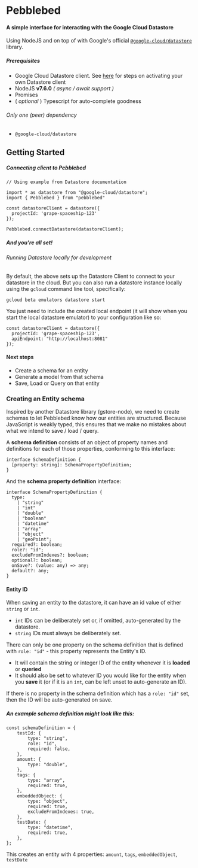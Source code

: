 # Pebblebed
#### A simple interface for interacting with the Google Cloud Datastore
Using NodeJS and on top of with Google's official [`@google-cloud/datastore`](https://github.com/GoogleCloudPlatform/google-cloud-node#cloud-datastore-ga) library.

##### Prerequisites

* Google Cloud Datastore client. See [here](https://github.com/GoogleCloudPlatform/google-cloud-node#cloud-datastore-ga) for steps on activating your own Datastore client
* NodeJS **v7.6.0** _( async / await support )_
* Promises
* ( _optional_ ) Typescript for auto-complete goodness

###### Only one (peer) dependency

* `@google-cloud/datastore`

## Getting Started



##### Connecting client to Pebblebed

```
// Using example from Datastore documentation

import * as datastore from "@google-cloud/datastore";
import { Pebblebed } from "pebblebed"

const datastoreClient = datastore({
  projectId: 'grape-spaceship-123'
});

Pebblebed.connectDatastore(datastoreClient);
```

##### _And you're all set!_

###### Running Datastore locally for development
By default, the above sets up the Datastore Client to connect to your datastore in the cloud. But you can also run a datastore instance locally using the `gcloud` command line tool, specifically:

`gcloud beta emulators datastore start`

You just need to include the created local endpoint (it will show when you start the local datastore emulator) to your configuration like so:
```
const datastoreClient = datastore({
  projectId: 'grape-spaceship-123',
  apiEndpoint: "http://localhost:8081"
});
```

#### Next steps

* Create a schema for an entity
* Generate a model from that schema
* Save, Load or Query on that entity

### Creating an Entity schema

Inspired by another Datastore library (gstore-node), we need to create schemas to let Pebblebed know how our entities are structured. Because JavaScript is weakly typed, this ensures that we make no mistakes about what we intend to save / load / query.

A **schema definition** consists of an object of property names and definitions for each of those properties, conforming to this interface:

```
interface SchemaDefinition {
  [property: string]: SchemaPropertyDefinition;
}
```

And the **schema property definition** interface:

```
interface SchemaPropertyDefinition {
  type:
    | "string"
    | "int"
    | "double"
    | "boolean"
    | "datetime"
    | "array"
    | "object"
    | "geoPoint";
  required?: boolean;
  role?: "id";
  excludeFromIndexes?: boolean;
  optional?: boolean;
  onSave?: (value: any) => any;
  default?: any;
}
```

#### Entity ID

When saving an entity to the datastore, it can have an id value of either `string` or `int`.

* `int` IDs can be deliberately set or, if omitted, auto-generated by the datastore.
* `string` IDs must always be deliberately set.

There can only be one property on the schema definition that is defined with `role: "id"` - this property represents the Entity's ID.

* It will contain the string or integer ID of the entity whenever it is **loaded** or **queried**
* It should also be set to whatever ID you would like for the entity when you **save** it (or if it is an `int`, can be left unset to auto-generate an ID).

If there is no property in the schema definition which has a `role: "id"` set, then the ID will be auto-generated on save.

##### An example schema definition might look like this:
```
const schemaDefinition = {
    testId: {
        type: "string",
        role: "id",
        required: false,
    },
    amount: {
        type: "double",
    },
    tags: {
        type: "array",
        required: true,
    },
    embeddedObject: {
        type: "object",
        required: true,
        excludeFromIndexes: true,
    },
    testDate: {
        type: "datetime",
        required: true,
    },
};
```

This creates an entity with 4 properties: `amount`, `tags`, `embeddedObject`, `testDate`